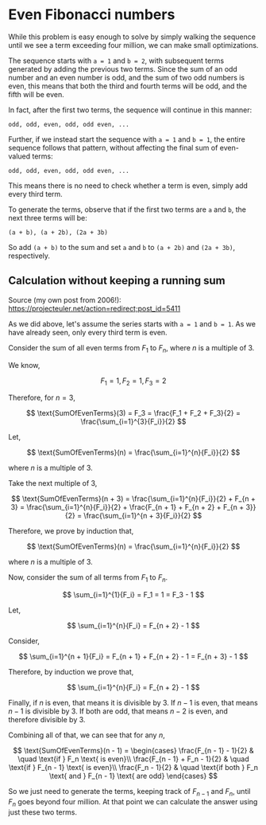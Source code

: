 # Even Fibonacci numbers

While this problem is easy enough to solve by simply walking the sequence until we see a term exceeding four million, we can make small optimizations.

The sequence starts with `a = 1` and `b = 2`, with subsequent terms generated by adding the previous two terms. Since the sum of an odd number and an even number is odd, and the sum of two odd numbers is even, this means that both the third and fourth terms will be odd, and the fifth will be even.

In fact, after the first two terms, the sequence will continue in this manner:

```
odd, odd, even, odd, odd even, ...
```

Further, if we instead start the sequence with `a = 1` and `b = 1`, the entire sequence follows that pattern, without affecting the final sum of even-valued terms:

```
odd, odd, even, odd, odd even, ...
```

This means there is no need to check whether a term is even, simply add every third term.

To generate the terms, observe that if the first two terms are `a` and `b`, the next three terms will be:

```
(a + b), (a + 2b), (2a + 3b)
```

So add `(a + b)` to the sum and set `a` and `b` to `(a + 2b)` and `(2a + 3b)`, respectively.

## Calculation without keeping a running sum
Source (my own post from 2006!): https://projecteuler.net/action=redirect;post_id=5411

As we did above, let's assume the series starts with `a = 1` and `b = 1`. As we have already seen, only every third term is even.

Consider the sum of all even terms from $F_1$ to $F_n$, where $n$ is a multiple of 3.

We know,

$$
F_1 = 1, F_2 = 1, F_3 = 2
$$

Therefore, for $n = 3$,

$$
\text{SumOfEvenTerms}(3) = F_3 = \frac{F_1 + F_2 + F_3}{2} = \frac{\sum_{i=1}^{3}{F_i}}{2}
$$

Let,

$$
\text{SumOfEvenTerms}(n) = \frac{\sum_{i=1}^{n}{F_i}}{2}
$$

where $n$ is a multiple of 3.

Take the next multiple of 3,

$$
\text{SumOfEvenTerms}(n + 3) = \frac{\sum_{i=1}^{n}{F_i}}{2} + F_{n + 3} = \frac{\sum_{i=1}^{n}{F_i}}{2} + \frac{F_{n + 1} + F_{n + 2} + F_{n + 3}}{2} = \frac{\sum_{i=1}^{n + 3}{F_i}}{2}
$$

Therefore, we prove by induction that,

$$
\text{SumOfEvenTerms}(n) = \frac{\sum_{i=1}^{n}{F_i}}{2}
$$

where $n$ is a multiple of 3.

Now, consider the sum of all terms from $F_1$ to $F_n$.

$$
\sum_{i=1}^{1}{F_i} = F_1 = 1 = F_3 - 1
$$

Let,

$$
\sum_{i=1}^{n}{F_i} = F_{n + 2} - 1
$$

Consider,

$$
\sum_{i=1}^{n + 1}{F_i} = F_{n + 1} + F_{n + 2} - 1 = F_{n + 3} - 1
$$

Therefore, by induction we prove that,

$$
\sum_{i=1}^{n}{F_i} = F_{n + 2} - 1
$$

Finally, if $n$ is even, that means it is divisible by 3. If $n - 1$ is even, that means $n - 1$ is divisible by 3. If both are odd, that means $n - 2$ is even, and therefore divisible by 3.

Combining all of that, we can see that for any $n$,

$$
\text{SumOfEvenTerms}(n - 1) =
\begin{cases}
\frac{F_{n - 1} - 1}{2} & \quad \text{if } F_n \text{ is even}\\
\frac{F_{n - 1} + F_n - 1}{2} & \quad \text{if } F_{n - 1} \text{ is even}\\
\frac{F_n - 1}{2} & \quad \text{if both } F_n \text{ and } F_{n - 1} \text{ are odd}
\end{cases}
$$

So we just need to generate the terms, keeping track of $F_{n - 1}$ and $F_n$, until $F_n$ goes beyond four million. At that point we can calculate the answer using just these two terms.

